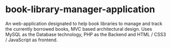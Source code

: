 # book-library-manager-application
An web-application designated to help book libraries to manage and track the currently borrowed books, MVC based architectural design.
Uses MySQL as the Database technology, PHP as the Backend and HTML / CSS3 / JavaScript as frontend.
